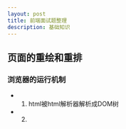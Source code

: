 ```yaml
---
layout: post
title: 前端面试题整理
description: 基础知识
---
```


## 页面的重绘和重排

### 浏览器的运行机制
- 1. html被html解析器解析成DOM树
- 2. 